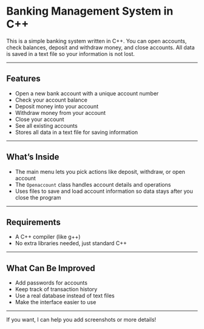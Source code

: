# Banking Management System in C++

This is a simple banking system written in C++. You can open accounts, check balances, deposit and withdraw money, and close accounts. All data is saved in a text file so your information is not lost.

---

## Features

- Open a new bank account with a unique account number  
- Check your account balance  
- Deposit money into your account  
- Withdraw money from your account  
- Close your account  
- See all existing accounts  
- Stores all data in a text file for saving information

---

## What’s Inside

- The main menu lets you pick actions like deposit, withdraw, or open account  
- The `Openaccount` class handles account details and operations  
- Uses files to save and load account information so data stays after you close the program

---

## Requirements

- A C++ compiler (like g++)  
- No extra libraries needed, just standard C++

---

## What Can Be Improved

- Add passwords for accounts  
- Keep track of transaction history  
- Use a real database instead of text files  
- Make the interface easier to use



---

If you want, I can help you add screenshots or more details!
